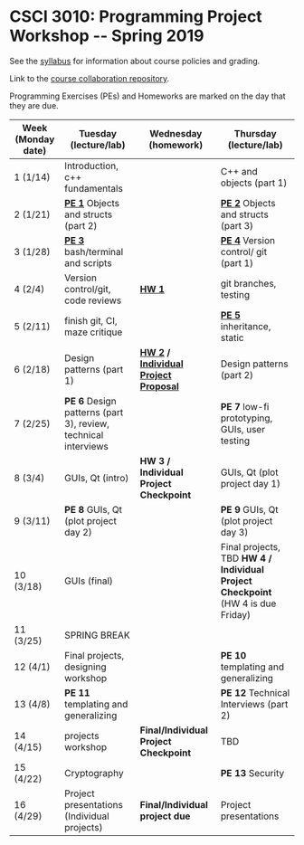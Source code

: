 CSCI 3010: Programming Project Workshop -- Spring 2019
=====================

See the [syllabus](syllabus.md) for information about course policies and grading.  

Link to the [course collaboration repository](https://github.com/muzny/csci3010-spring2019-collab).  

Programming Exercises (PEs) and Homeworks are marked on the day that they are due.  

|Week (Monday date) | Tuesday (lecture/lab) | Wednesday (homework) | Thursday (lecture/lab) |
| --- | --- | --- | --- |
1 (1/14) | Introduction, c++ fundamentals | | C++ and objects (part 1) |
2 (1/21) | [__PE 1__](programming_exercises/pe1.md)  Objects and structs (part 2) | | [__PE 2__](programming_exercises/pe2.md)  Objects and structs (part 3) |
3 (1/28) | [__PE 3__](programming_exercises/pe3.md)  bash/terminal and scripts | | [__PE 4__](programming_exercises/pe4.md)  Version control/ git (part 1) |
4 (2/4) | Version control/git, code reviews | [__HW 1__](homework/hw1_mazegame/) | git branches, testing |
5 (2/11) |  finish git, CI, maze critique | | [__PE 5__](programming_exercises/pe5.md)  inheritance, static |
6 (2/18) | Design patterns (part 1) | __[HW 2](homework/hw2_shoppingtesting/) / [Individual Project Proposal](homework/individual_projects)__ | Design patterns (part 2) |
7 (2/25) | __PE 6__  Design patterns (part 3), review, technical interviews | | __PE 7__  low-fi prototyping, GUIs, user testing |
8 (3/4) | GUIs, Qt (intro) | __HW 3 / Individual Project Checkpoint__ | GUIs, Qt (plot project day 1) |
9 (3/11) | __PE 8__  GUIs, Qt (plot project day 2) | | __PE 9__ GUIs, Qt (plot project day 3) |
10 (3/18) | GUIs (final) | |   Final projects, TBD           __HW 4 / Individual Project Checkpoint__ (HW 4 is due Friday)
11 (3/25) | SPRING BREAK | | 
12 (4/1) |  Final projects, designing workshop |  |  __PE 10__ templating and generalizing 
13 (4/8) | __PE 11__ templating and generalizing |  | __PE 12__ Technical Interviews (part 2)  
14 (4/15) | projects workshop | __Final/Individual Project Checkpoint__ | TBD
15 (4/22) | Cryptography | | __PE 13__ Security
16 (4/29) | Project presentations (Individual projects) | __Final/Individual project due__ | Project presentations
